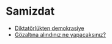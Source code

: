 # Samizdat

- [Diktatörlükten demokrasiye](./diktatorlukten-demokrasiye.md)
- [Gözaltına alındınız ne yapacaksınız?](./gozaltina-alindiniz-ne-yapacaksiniz.md)